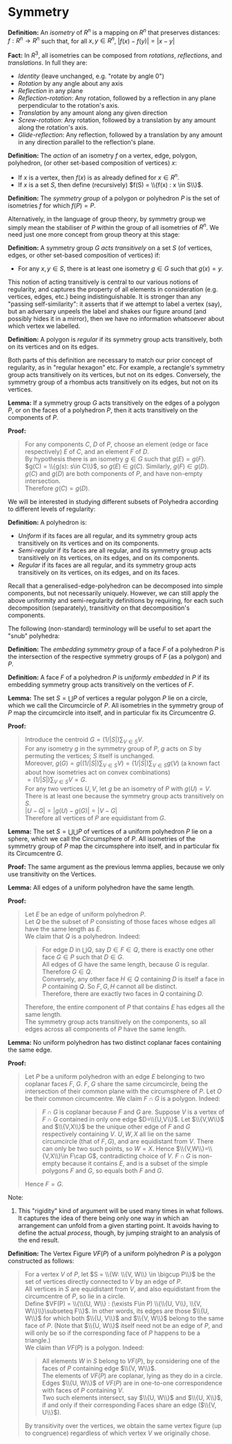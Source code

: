 # Symmetry

**Definition:** An _isometry_ of $R^n$ is a mapping on $R^n$ that preserves distances:
	$f: R^n \to R^n$ such that, for all $x,y \in R^n$, $|f(x) - f(y)| = |x-y|$

**Fact:** In $R^3$, all isometries can be composed from _rotations_, _reflections_, and _translations_. In full they are:
* _Identity_ (leave unchanged, e.g. "rotate by angle 0")
* _Rotation_ by any angle about any axis
* _Reflection_ in any plane
* _Reflection-rotation_: Any rotation, followed by a reflection in any plane perpendicular to the rotation's axis.
* _Translation_ by any amount along any given direction
* _Screw-rotation_: Any rotation, followed by a translation by any amount along the rotation's axis.
* _Glide-reflection_: Any reflection, followed by a translation by any amount in any direction parallel to the reflection's plane.

**Definition:** The _action_ of an isometry $f$ on a vertex, edge, polygon, polyhedron, (or other set-based composition of vertices) $x$:
* If $x$ is a vertex, then $f(x)$ is as already defined for $x \in R^n$.
* If $x$ is a set $S$, then define (recursively) $f(S) = \\{f(x) : x \in S\\}$.

**Definition:** The _symmetry group_ of a polygon or polyhedron $P$ is the set of isometries $f$ for which $f(P)=P$.

Alternatively, in the language of group theory, by symmetry group we simply mean the stabiliser of $P$ within the group of all isometries of $R^n$.
We need just one more concept from group theory at this stage:

**Definition:** A symmetry group $G$ _acts transitively_ on a set $S$ (of vertices, edges, or other set-based composition of vertices) if:
* For any $x,y \in S$, there is at least one isometry $g \in G$ such that $g(x) = y$.

This notion of acting transitively is central to our various notions of regularity, and captures the property of all elements in consideration (e.g. vertices, edges, etc.) being indistinguishable. It is stronger than any "passing self-similarity": it asserts that if we attempt to label a vertex (say), but an adversary unpeels the label and shakes our figure around (and possibly hides it in a mirror), then we have no information whatsoever about which vertex we labelled.

**Definition:** A polygon is _regular_ if its symmetry group acts transitively, both on its vertices and on its edges.

Both parts of this definition are necessary to match our prior concept of regularity, as in "regular hexagon" etc. For example, a rectangle's symmetry group acts transitively on its vertices, but not on its edges. Conversely, the symmetry group of a rhombus acts transitively on its edges, but not on its vertices.

**Lemma:** If a symmetry group $G$ acts transitively on the edges of a polygon $P$, or on the faces of a polyhedron $P$, then it acts transitively on the components of $P$.

**Proof:**
> For any components $C$, $D$ of $P$, choose an element (edge or face respectively) $E$ of $C$, and an element $F$ of $D$.  
> By hypothesis there is an isometry $g\in G$ such that $g(E) = g(F)$.  
> $g(C) = \\{g(s): s\in C\\}$, so $g(E)\in g(C)$. Similarly, $g(F)\in g(D)$.  
> $g(C)$ and $g(D)$ are both components of $P$, and have non-empty intersection.  
> Therefore $g(C) = g(D)$.  

We will be interested in studying different subsets of Polyhedra according to different levels of regularity:

**Definition:** A polyhedron is:
* _Uniform_ if its faces are all regular, and its symmetry group acts transitively on its vertices and on its components.
* _Semi-regular_ if its faces are all regular, and its symmetry group acts transitively on its vertices, on its edges, and on its components.
* _Regular_ if its faces are all regular, and its symmetry group acts transitively on its vertices, on its edges, and on its faces.

Recall that a generalised-edge-polyhedron can be decomposed into simple components, but not necessarily uniquely. However, we can still apply the above uniformity and semi-regularity definitions by requiring, for each such decomposition (separately), transitivity on that decomposition's components.

The following (non-standard) terminology will be useful to set apart the "snub" polyhedra:

**Definition:** The _embedding symmetry group_ of a face $F$ of a polyhedron $P$ is the intersection of the respective symmetry groups of $F$ (as a polygon) and $P$.

**Definition:** A face $F$ of a polyhedron $P$ is _uniformly embedded_ in $P$ if its embedding symmetry group acts transitively on the vertices of $F$.

**Lemma:** The set $S=\bigcup P$ of vertices a regular polygon $P$ lie on a circle, which we call the Circumcircle of $P$.
All isometries in the symmetry group of $P$ map the circumcircle into itself, and in particular fix its Circumcentre $G$.

**Proof:**
> Introduce the centroid $G = (1/|S|) \sum_{V\in S} V$.  
> For any isometry $g$ in the symmetry group of $P$, $g$ acts on $S$ by permuting the vertices; $S$ itself is unchanged.  
> Moreover, $g(G) = g((1/|S|) \sum_{V\in S} V) = (1/|S|) \sum_{V\in S} g(V)$  (a known fact about how isometries act on convex combinations)  
> $= (1/|S|) \sum_{V\in S} V = G$.  
> For any two vertices $U,V$, let $g$ be an isometry of $P$ with $g(U)=V$. There is at least one because the symmetry group acts transitively on $S$.  
> $|U-G| = |g(U)-g(G)| = |V-G|$  
> Therefore all vertices of $P$ are equidistant from $G$.  

**Lemma:** The set $S=\bigcup\bigcup P$ of vertices of a uniform polyhedron $P$ lie on a sphere, which we call the Circumsphere of $P$.
All isometries of the symmetry group of $P$ map the circumsphere into itself, and in particular fix its Circumcentre $G$.

**Proof:** The same argument as the previous lemma applies, because we only use transitivity on the Vertices.

**Lemma:** All edges of a uniform polyhedron have the same length.

**Proof:**
> Let $E$ be an edge of uniform polyhedron $P$.  
> Let $Q$ be the subset of $P$ consisting of those faces whose edges all have the same length as $E$.  
> We claim that $Q$ is a polyhedron. Indeed:  
> > For edge $D$ in $\bigcup Q$, say $D\in F\in Q$, there is exactly one other face $G\in P$ such that $D\in G$.  
> > All edges of $G$ have the same length, because $G$ is regular.  
> > Therefore $G\in Q$.  
> > Conversely, any other face $H\in Q$ containing $D$ is itself a face in $P$ containing $Q$. So $F,G,H$ cannot all be distinct.  
> > Therefore, there are exactly two faces in $Q$ containing $D$.  
>
> Therefore, the entire component of $P$ that contains $E$ has edges all the same length.  
> The symmetry group acts transitively on the components, so all edges across all components of $P$ have the same length.  

**Lemma:** No uniform polyhedron has two distinct coplanar faces containing the same edge.

**Proof:**
> Let $P$ be a uniform polyhedron with an edge $E$ belonging to two coplanar faces $F$, $G$.
> $F$, $G$ share the same circumcircle, being the intersection of their common plane with the circumsphere of $P$.
> Let $O$ be their common circumcentre.
> We claim $F\cap G$ is a polygon. Indeed:
> > $F\cap G$ is coplanar because $F$ and $G$ are.
> > Suppose $V$ is a vertex of $F\cap G$ contained in only one edge $D=\\{U,V\\}$.
> > Let $\\{V,W\\}$ and $\\{V,X\\}$ be the unique other edge of $F$ and $G$ respectively containing $V$.
> > $U,W,X$ all lie on the same circumcircle (that of $F,G$), and are equidistant from $V$. There can only be two such points, so $W=X$.
> > Hence $\\{V,W\\}=\\{V,X\\}\in F\cap G$, contradicting choice of $V$.
> $F\cap G$ is non-empty because it contains $E$, and is a subset of the simple polygons $F$ and $G$, so equals both $F$ and $G$.
>
> Hence $F=G$.

Note:
1. This "rigidity" kind of argument will be used many times in what follows. It captures the idea of there being only one way in which an arrangement can unfold from a given starting point. It avoids having to define the actual _process_, though, by jumping straight to an analysis of the end result.

**Definition:** The Vertex Figure $VF(P)$ of a uniform polyhedron $P$ is a polygon constructed as follows:
> For a vertex $V$ of $P$, let $S = \\{W: \\{V, W\\} \in \bigcup P\\}$ be the set of vertices directly connected to $V$ by an edge of $P$.  
> All vertices in $S$ are equidistant from $V$, and also equidistant from the circumcentre of $P$, so lie in a circle.  
> Define $VF(P) = \\{\\{U, W\\} : (\exists F\in P) \\{\\{U, V\\}, \\{V, W\\}\\}\subseteq F\\}$. In other words, its edges are those $\\{U, W\\}$ for which both $\\{U, V\\}$ and $\\{V, W\\}$ belong to the same face of $P$. (Note that $\\{U, W\\}$ itself need not be an edge of $P$, and will only be so if the corresponding face of $P$ happens to be a triangle.)  
> We claim than $VF(P)$ is a polygon. Indeed:  
> > All elements $W$ in $S$ belong to $VF(P)$, by considering one of the faces of $P$ containing edge $\\{V, W\\}$.  
> > The elements of $VF(P)$ are coplanar, lying as they do in a circle.  
> > Edges $\\{U, W\\}$ of $VF(P)$ are in one-to-one correspondence with faces of $P$ containing $V$.  
> > Two such elements intersect, say $\\{U, W\\}$ and $\\{U, X\\}$, if and only if their corresponding Faces share an edge ($\\{V, U\\}$).  
>
> By transitivity over the vertices, we obtain the same vertex figure (up to congruence) regardless of which vertex $V$ we originally chose.  


